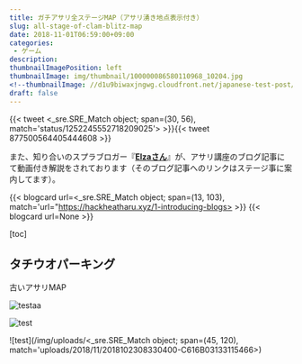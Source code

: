 ```yaml
---
title: ガチアサリ全ステージMAP（アサリ湧き地点表示付き）
slug: all-stage-of-clam-blitz-map
date: 2018-11-01T06:59:00+09:00
categories: 
 - ゲーム
description: 
thumbnailImagePosition: left
thumbnailImage: img/thumbnail/100000086580110968_10204.jpg
<!--thumbnailImage: //d1u9biwaxjngwg.cloudfront.net/japanese-test-post/peak-140.jpg-->
draft: false
---
```


<!--more-->

{{< tweet <_sre.SRE_Match object; span=(30, 56), match='status/1252245552718209025'> >}}{{< tweet 877500564405444608 >}}

また、知り合いのスプラブロガー『<a href="https://twitter.com/elza_let666"><strong>Elzaさん</strong></a>』が、アサリ講座のブログ記事にて動画付き解説をされております（そのブログ記事へのリンクはステージ事に案内してます）。

{{< blogcard url=<_sre.SRE_Match object; span=(13, 103), match='url="https://hackheatharu.xyz/1-introducing-blogs> >}}
{{< blogcard url=None >}}

[toc]


<h2>タチウオパーキング</h2>

古いアサリMAP

![testaa](/img/MyGentleIcon.jpg)

![test](/img/uploads/2018/11/2018102308330400-C616B031331154665D639EF16DA76BC0.jpg)

![test](/img/uploads/<_sre.SRE_Match object; span=(45, 120), match='uploads/2018/11/2018102308330400-C616B03133115466>)
